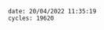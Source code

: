 

                date: 20/04/2022 11:35:19
                cycles: 19620

                         